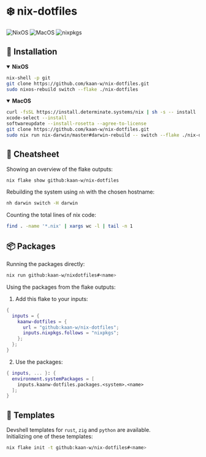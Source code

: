 # ❄️ nix-dotfiles
  
![NixOS](https://img.shields.io/badge/NixOS-2a2630.svg?style=flat&logo=nixos&logoColor=%23CAD3F5)
![MacOS](https://img.shields.io/badge/MacOS-2a2630?style=flat&logo=apple&logoColor=CAD3F5)
![nixpkgs](https://img.shields.io/badge/nixpkgs-unstable-informational?style=flat&logo=nixos&logoColor=%23CAD3F5&labelColor=%232a2630&color=%2346397f)

## 🎉 Installation
<details open>
<summary><strong>NixOS</strong></summary>
  
```sh
nix-shell -p git
git clone https://github.com/kaan-w/nix-dotfiles.git
sudo nixos-rebuild switch --flake ./nix-dotfiles
```
</details>
<details open>
<summary><strong>MacOS</strong></summary>
  
```sh
curl -fsSL https://install.determinate.systems/nix | sh -s -- install
xcode-select --install
softwareupdate --install-rosetta --agree-to-license
git clone https://github.com/kaan-w/nix-dotfiles.git
sudo nix run nix-darwin/master#darwin-rebuild -- switch --flake ./nix-dotfiles
```
</details>

## 📑 Cheatsheet
Showing an overview of the flake outputs:
```sh
nix flake show github:kaan-w/nix-dotfiles
```
Rebuilding the system using `nh` with the chosen hostname:
```sh
nh darwin switch -H darwin
```
Counting the total lines of nix code:
```sh
find . -name '*.nix' | xargs wc -l | tail -n 1
```

## 📦 Packages
Running the packages directly:
```sh
nix run github:kaan-w/nixdotfiles#<name>
```
Using the packages from the flake outputs:
1. Add this flake to your inputs:
```nix
{
  inputs = {
    kaanw-dotfiles = {
      url = "github:kaan-w/nix-dotfiles";
      inputs.nixpkgs.follows = "nixpkgs";
    };
  };
}
```
2. Use the packages:
```nix
{ inputs, ... }: {
  environment.systemPackages = [
    inputs.kaanw-dotfiles.packages.<system>.<name>
  ];
}
```

## 📜 Templates
Devshell templates for `rust`, `zig` and `python` are available.  
Initializing one of these templates:
```sh
nix flake init -t github:kaan-w/nix-dotfiles#<name>
```

